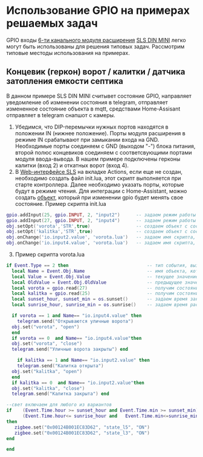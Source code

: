 # Использование GPIO на примерах решаемых задач

GPIO входы [6-ти канального модуля расширения](devices/din_mini_io_rus.md) [SLS DIN MINI](devices/din_mini_base_rus.md) легко могут быть использованы для решения типовых задач. Рассмотрим типовые местоды использования на примерах.

## Концевик (геркон) ворот / калитки / датчика затопления емкости септика

В данном примере SLS DIN MINI считывет состояние GPIO, направляет уведомление об изменении состояния в telegram, отправляет измененное состояние объекта в mqtt, средствами Home-Assisant отправляет в telegram снапшот с камеры.

1. Убедимся, что DIP-перемычки нужных портов находятся в положении IN (нижнее положение). Порты модуля расширения в режиме IN cрабатывают при замыкании входа на GND. Необходимые порты соединяем с GND (выходом "-") блока питания, второй полюс концевиков соединяем с соответсвующими портами модуля ввода-вывода. В нашем примере подключены герконы калитки (вход 2) и откатных ворот (вход 4).
2. В [Web-интерфейсе SLS](/web.md) на вкладке Actions, если еще не создан, необходимо создать файл init.lua, этот скрипт выполняется при старте контроллера. Далее необходимо указать порты, которые будут в режиме чтения. Для интеграции с Home-Assistant, можно создать [объект](/objects.md), который при изменении gpio будет менять свое состояние.
   Пример скрипта init.lua

```lua
gpio.addInput(25, gpio.INPUT, 2, "input2")      -- задаем режим работы входа 2 для GPIO32 контроллера (калитка)
gpio.addInput(27, gpio.INPUT, 2, "input4")      -- задаем режим работы входа 4 для GPIO32 контроллера (ворота)
obj.setOpt('vorota','STR',true)                 -- создаем объект с состоянием отслеживаемого объекта
obj.setOpt('kalitka','STR',true)                -- создаем объект с состоянием отслеживаемого объекта
obj.onChange('io.input2.value', 'vorota.lua')   -- задаем имя скрипта, которое будет запускаться при изменении значения входа
obj.onChange('io.input4.value', 'vorota.lua')   -- задаем имя скрипта, которое будет запускаться при изменении значения входа
```

3. Пример скрипта vorota.lua

```lua
if Event.Type == 2 then                             -- тип события, вызываемого при изменении объекта
  local Name = Event.Obj.Name                       -- имя объекта, который  вызвал скрипт
  local Value = Event.Obj.Value                     -- текущее значение объекта
  local OldValue = Event.Obj.OldValue               -- предыщущее значение объекта
  local vorota = gpio.read(27)                      -- получим состояние GPIO в моменте
  local kalitka = gpio.read(25)                     -- получим состояние GPIO в моменте
  local sunset_hour, sunset_min = os.sunset()       -- задаем время заката
  local sunrise_hour, sunrise_min = os.sunrise()    -- задаем время рассвета

  if vorota == 1 and Name== "io.input4.value" then
    telegram.send("Открываются уличные ворота")
  obj.set("vorota", "open")
  end
  if vorota == 0  and Name== "io.input4.value"then
  obj.set("vorota", "close")
  telegram.send("Уличные ворота закрыты") end

    if kalitka == 1 and Name== "io.input2.value" then
    telegram.send("Калитка открыта")
  obj.set("kalitka", "open")
  end
  if kalitka == 0  and Name== "io.input2.value"then
  obj.set("kalitka", "close")
  telegram.send("Калитка закрыта") end

--свет включаем для любого из вариантов
if    (Event.Time.hour >= sunset_hour and Event.Time.min >= sunset_min) or
      (Event.Time.hour<= sunrise_hour and   Event.Time.min<=sunrise_min)
then
   zigbee.set("0x00124B001EC83D62", "state_l5", "ON")
   zigbee.set("0x00124B001EC83D62", "state_l3", "ON")
end

end
```
